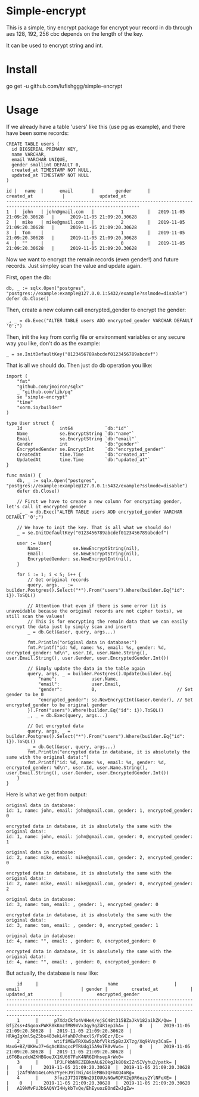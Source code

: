 # Simple-encrypt

This is a simple, tiny encrypt package for encrypt your record in db through aes 128, 192, 256 cbc depends on the length of the key.

It can be used to encrypt string and int.

# Install

go get -u github.com/lufishggg/simple-encrypt

# Usage

If we already have a table 'users' like this (use pg as example), and there have been some records:

    CREATE TABLE users (
      id BIGSERIAL PRIMARY KEY,
      name VARCHAR,
      email VARCHAR UNIQUE,
      gender smallint DEFAULT 0,
      created_at TIMESTAMP NOT NULL,
      updated_at TIMESTAMP NOT NULL
    )
	
	id |   name  |      email       |        gender      |          created_at           |             updated_at
    ------------------------------------------------------------------------------------------------------------------------
    1  |  john	 | john@gmail.com	|          1	     |   2019-11-05 21:09:20.30628	 |      2019-11-05 21:09:20.30628
    2  |  mike	 | mike@gmail.com	|          2	     |   2019-11-05 21:09:20.30628	 |      2019-11-05 21:09:20.30628
    3  |  Tom	 |	                |          1	     |   2019-11-05 21:09:20.30628	 |      2019-11-05 21:09:20.30628
    4  |  ""	 |	                |          0	     |   2019-11-05 21:09:20.30628	 |      2019-11-05 21:09:20.30628
    
Now we want to encrypt the remain records (even gender!) and future records. Just simpley scan the value and update again.

First, open the db:

    db, _ := sqlx.Open("postgres", "postgres://example:example@127.0.0.1:5432/example?sslmode=disable")
    defer db.Close()
    
Then, create a new column call encrypted_gender to encrypt the gender:

   	_, _ = db.Exec("ALTER TABLE users ADD encrypted_gender VARCHAR DEFAULT '0';")
   	
Then, init the key from config file or environment variables or any secure way you like, don't do as the example:
    
   	_ = se.InitDefaultKey("0123456789abcdef0123456789abcdef")

That is all we should do. Then just do db operation you like:

    import (
        "fmt"
        "github.com/jmoiron/sqlx"
        _ "github.com/lib/pq"
        se "simple-encrypt"
        "time"
        "xorm.io/builder"
    )
    
    type User struct {
    	Id              int64            `db:"id"`
    	Name            se.EncryptString `db:"name"`
    	Email           se.EncryptString `db:"email"`
    	Gender          int              `db:"gender"`
    	EncryptedGender se.EncryptInt    `db:"encrypted_gender"`
    	CreatedAt       time.Time        `db:"created_at"`
    	UpdatedAt       time.Time        `db:"updated_at"`
    }
    
    func main() {
    	db, _ := sqlx.Open("postgres", "postgres://example:example@127.0.0.1:5432/example?sslmode=disable")
    	defer db.Close()
    	
    	// First we have to create a new column for encrypting gender, let's call it encrypted_gender
    	_, _ = db.Exec("ALTER TABLE users ADD encrypted_gender VARCHAR DEFAULT '0';")
    	
    	// We have to init the key. That is all what we should do!
    	_ = se.InitDefaultKey("0123456789abcdef0123456789abcdef")
    	
        user := User{
            Name:            se.NewEncryptString(nil),
            Email:           se.NewEncryptString(nil),
            EncryptedGender: se.NewEncryptInt(nil),
        }
        
        for i := 1; i < 5; i++ {
            // Get original records
            query, args, _ := builder.Postgres().Select("*").From("users").Where(builder.Eq{"id": i}).ToSQL()
            
            // Attention that even if there is some error (it is unavoidable because the original records are not cipher texts), we still scan the values!
            // This is for encrypting the remain data that we can easily encrypt the data just by simply scan and insert
            _ = db.Get(&user, query, args...)
            
            fmt.Println("original data in database:")
            fmt.Printf("id: %d, name: %s, email: %s, gender: %d, encrypted_gender: %d\n", user.Id, user.Name.String(), user.Email.String(), user.Gender, user.EncryptedGender.Int())
            
            // Simply update the data in the table again
            query, args, _ = builder.Postgres().Update(builder.Eq{
                "name":             user.Name,
                "email":            user.Email,
                "gender":           0,                              // Set gender to be 0
                "encrypted_gender": se.NewEncryptInt(&user.Gender), // Set encrypted_gender to be original gender
            }).From("users").Where(builder.Eq{"id": i}).ToSQL()
            _, _ = db.Exec(query, args...)
            
            // Get encrypted data
            query, args, _ = builder.Postgres().Select("*").From("users").Where(builder.Eq{"id": i}).ToSQL()
            _ = db.Get(&user, query, args...)
            fmt.Println("encrypted data in database, it is absolutely the same with the original data!:")
            fmt.Printf("id: %d, name: %s, email: %s, gender: %d, encrypted_gender: %d\n", user.Id, user.Name.String(), user.Email.String(), user.Gender, user.EncryptedGender.Int())
        }
	}
	
Here is what we get from output:

    original data in database:
	id: 1, name: john, email: john@gmail.com, gender: 1, encrypted_gender: 0

	encrypted data in database, it is absolutely the same with the original data!:
	id: 1, name: john, email: john@gmail.com, gender: 0, encrypted_gender: 1

	original data in database:
	id: 2, name: mike, email: mike@gmail.com, gender: 2, encrypted_gender: 0

	encrypted data in database, it is absolutely the same with the original data!:
	id: 2, name: mike, email: mike@gmail.com, gender: 0, encrypted_gender: 2

	original data in database:
	id: 3, name: tom, email: , gender: 1, encrypted_gender: 0

	encrypted data in database, it is absolutely the same with the original data!:
	id: 3, name: tom, email: , gender: 0, encrypted_gender: 1

	original data in database:
	id: 4, name: "", email: , gender: 0, encrypted_gender: 0

	encrypted data in database, it is absolutely the same with the original data!:
	id: 4, name: "", email: , gender: 0, encrypted_gender: 0
	
But actually, the database is new like:

		id     |                          name                     |                  email                       | gender |         created_at            |         updated_at          | 		       encrypted_gender
	---------------------------------------------------------------------------------------------------------------------------------------------------------------------------------------------------------------------------------------
		1      |      p7XdzCkfo4V4HeX/ejSC48t315BZaJkV182aikZK/Qw= | BfjZss+4SgoaxPWKR8kKmzfMB9VVx3qy9gZ4R1ep1hA= |    0   |    2019-11-05 21:09:20.30628  |  2019-11-05 21:09:20.30628  |   HRAgIgXmlSqZ5bs483ekL4fahD7dhexlS/Fs9Ezr/Ec=
		2      |      wtifiMEwTRXXw5pAbfVlkzSpBzJXTzg/Xq9kVsy3CaE= | WaxG+BZ/UKHwJ7+6qAcKUaqccPTRUdg15A9oTR0vVw4= |    0   |    2019-11-05 21:09:20.30628  |  2019-11-05 21:09:20.30628  |   i6T6BuzdcWZKHBGoeJX1KU667FuK4NR6IHhsepArWx0=
		3      |      lPJLPkbNREZEBkmAL62OkgJk806xIZn5IVyhu2/patk= |	                                          |    0   |    2019-11-05 21:09:20.30628  |  2019-11-05 21:09:20.30628  |   jzAf9hN14eLoM5zYyeHJ9iTNi/4siEMB6IQFmXQ4oRg=
		4      |      3foz2J7IG7BNn29IOUUsNGwRDPX2q9R6ezy2YlNFoXE= |	                                       	  |    0   |    2019-11-05 21:09:20.30628  |  2019-11-05 21:09:20.30628  |   A19kMvFUJbSAQNYI4HykbTvQe/EhEyuozEOndZwJgZw=